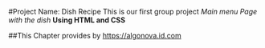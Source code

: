 #Project Name: Dish Recipe
This is our first group project
*Main menu*
_Page with the dish_
**Using HTML and CSS**

##This Chapter provides by https://algonova.id.com
